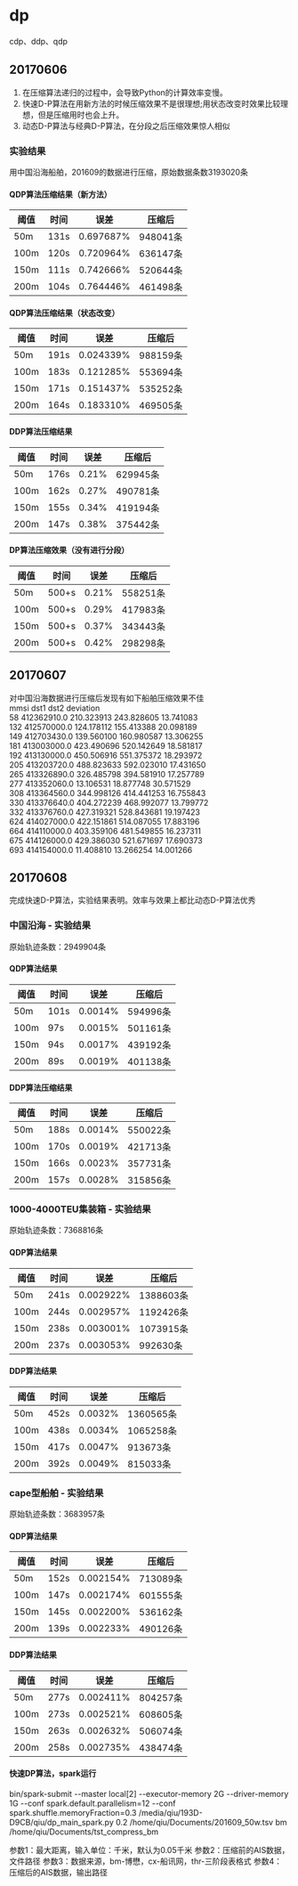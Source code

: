 # dp
cdp、ddp、qdp

## 20170606
1. 在压缩算法递归的过程中，会导致Python的计算效率变慢。
2. 快速D-P算法在用新方法的时候压缩效果不是很理想;用状态改变时效果比较理想，但是压缩用时也会上升。
3. 动态D-P算法与经典D-P算法，在分段之后压缩效果惊人相似

### 实验结果
用中国沿海船舶，201609的数据进行压缩，原始数据条数3193020条

#### QDP算法压缩结果（新方法）
阈值 | 时间 | 误差 | 压缩后
---|---|---|---
50m | 131s | 0.697687% | 948041条
100m | 120s | 0.720964% | 636147条
150m | 111s | 0.742666% | 520644条
200m | 104s | 0.764446% | 461498条

#### QDP算法压缩结果（状态改变）
阈值 | 时间 | 误差 | 压缩后
---|---|---|---
50m | 191s | 0.024339% | 988159条
100m | 183s | 0.121285% | 553694条
150m | 171s | 0.151437% | 535252条
200m | 164s | 0.183310% | 469505条

#### DDP算法压缩结果
阈值 | 时间 | 误差 | 压缩后
---|---|---|---
50m | 176s | 0.21% | 629945条
100m | 162s | 0.27% | 490781条
150m | 155s | 0.34% | 419194条
200m | 147s | 0.38% | 375442条

#### DP算法压缩效果（没有进行分段）
阈值 | 时间 | 误差 | 压缩后
---|---|---|---
50m | 500+s | 0.21% | 558251条
100m | 500+s | 0.29% | 417983条
150m | 500+s | 0.37% | 343443条
200m | 500+s | 0.42% | 298298条


## 20170607
对中国沿海数据进行压缩后发现有如下船舶压缩效果不佳<br>
            mmsi        dst1        dst2  deviation<br>
58   412362910.0  210.323913  243.828605  13.741083<br>
132  412570000.0  124.178112  155.413388  20.098189<br>
149  412703430.0  139.560100  160.980587  13.306255<br>
181  413003000.0  423.490696  520.142649  18.581817<br>
192  413130000.0  450.506916  551.375372  18.293972<br>
205  413203720.0  488.823633  592.023010  17.431650<br>
265  413326890.0  326.485798  394.581910  17.257789<br>
277  413352060.0   13.106531   18.877748  30.571529<br>
308  413364560.0  344.998126  414.441253  16.755843<br>
330  413376640.0  404.272239  468.992077  13.799772<br>
332  413376760.0  427.319321  528.843681  19.197423<br>
624  414027000.0  422.151861  514.087055  17.883196<br>
664  414110000.0  403.359106  481.549855  16.237311<br>
675  414126000.0  429.386030  521.671697  17.690373<br>
693  414154000.0   11.408810   13.266254  14.001266<br>

## 20170608
完成快速D-P算法，实验结果表明。效率与效果上都比动态D-P算法优秀

### 中国沿海 - 实验结果
原始轨迹条数：2949904条

#### QDP算法结果
阈值 | 时间 | 误差 | 压缩后
---|---|---|---
50m | 101s | 0.0014% | 594996条
100m | 97s | 0.0015% | 501161条
150m | 94s | 0.0017% | 439192条
200m | 89s | 0.0019% | 401138条

#### DDP算法压缩结果
阈值 | 时间 | 误差 | 压缩后
---|---|---|---
50m | 188s | 0.0014% | 550022条
100m | 170s | 0.0019% | 421713条
150m | 166s | 0.0023% | 357731条
200m | 157s | 0.0028% | 315856条

### 1000-4000TEU集装箱 - 实验结果
原始轨迹条数：7368816条

#### QDP算法结果
阈值 | 时间 | 误差 | 压缩后
---|---|---|---
50m | 241s | 0.002922% | 1388603条
100m | 244s | 0.002957% | 1192426条
150m | 238s | 0.003001% | 1073915条
200m | 237s | 0.003053% | 992630条

#### DDP算法结果
阈值 | 时间 | 误差 | 压缩后
---|---|---|---
50m | 452s | 0.0032% | 1360565条
100m | 438s | 0.0034% | 1065258条
150m | 417s | 0.0047% | 913673条
200m | 392s | 0.0049% | 815033条

### cape型船舶 - 实验结果
原始轨迹条数：3683957条

#### QDP算法结果
阈值 | 时间 | 误差 | 压缩后
---|---|---|---
50m | 152s | 0.002154% | 713089条
100m | 147s | 0.002174% | 601555条
150m | 145s | 0.002200% | 536162条
200m | 139s | 0.002233% | 490126条

#### DDP算法结果
阈值 | 时间 | 误差 | 压缩后
---|---|---|---
50m | 277s | 0.002411% | 804257条
100m | 273s | 0.002521% | 608605条
150m | 263s | 0.002632% | 506074条
200m | 258s | 0.002735% | 438474条

#### 快速DP算法，spark运行
bin/spark-submit --master local[2] --executor-memory 2G --driver-memory 1G --conf spark.default.parallelism=12 --conf spark.shuffle.memoryFraction=0.3  /media/qiu/193D-D9CB/qiu/dp_main_spark.py 0.2 /home/qiu/Documents/201609_50w.tsv bm /home/qiu/Documents/tst_compress_bm

参数1：最大距离，输入单位：千米，默认为0.05千米
参数2：压缩前的AIS数据，文件路径
参数3：数据来源，bm-博懋，cx-船讯网，thr-三阶段表格式
参数4：压缩后的AIS数据，输出路径
